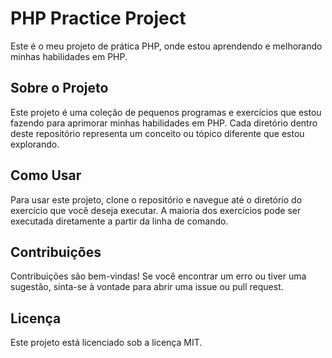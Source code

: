 # PHP Practice Project

Este é o meu projeto de prática PHP, onde estou aprendendo e melhorando minhas habilidades em PHP.

## Sobre o Projeto

Este projeto é uma coleção de pequenos programas e exercícios que estou fazendo para aprimorar minhas habilidades em PHP. Cada diretório dentro deste repositório representa um conceito ou tópico diferente que estou explorando.

## Como Usar

Para usar este projeto, clone o repositório e navegue até o diretório do exercício que você deseja executar. A maioria dos exercícios pode ser executada diretamente a partir da linha de comando.

## Contribuições

Contribuições são bem-vindas! Se você encontrar um erro ou tiver uma sugestão, sinta-se à vontade para abrir uma issue ou pull request.

## Licença

Este projeto está licenciado sob a licença MIT.

